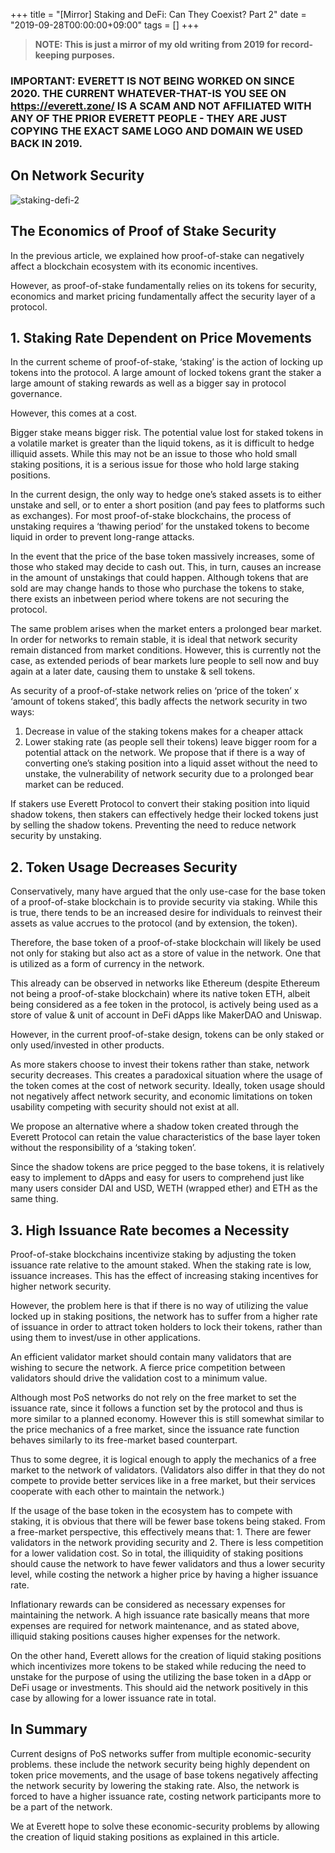 +++
title = "[Mirror] Staking and DeFi: Can They Coexist? Part 2"
date = "2019-09-28T00:00:00+09:00"
tags = []
+++

> **NOTE: This is just a mirror of my old writing from 2019 for record-keeping purposes.**

### IMPORTANT: EVERETT IS NOT BEING WORKED ON SINCE 2020. THE CURRENT WHATEVER-THAT-IS YOU SEE ON https://everett.zone/ IS A SCAM AND NOT AFFILIATED WITH ANY OF THE PRIOR EVERETT PEOPLE - THEY ARE JUST COPYING THE EXACT SAME LOGO AND DOMAIN WE USED BACK IN 2019. 

## On Network Security

![staking-defi-2](/images/mirror-staking-defi-2/staking-defi-2-1.png)

## The Economics of Proof of Stake Security
In the previous article, we explained how proof-of-stake can negatively affect a blockchain ecosystem with its economic incentives.

However, as proof-of-stake fundamentally relies on its tokens for security, economics and market pricing fundamentally affect the security layer of a protocol.

## 1. Staking Rate Dependent on Price Movements
In the current scheme of proof-of-stake, ‘staking’ is the action of locking up tokens into the protocol. A large amount of locked tokens grant the staker a large amount of staking rewards as well as a bigger say in protocol governance.

However, this comes at a cost.

Bigger stake means bigger risk. The potential value lost for staked tokens in a volatile market is greater than the liquid tokens, as it is difficult to hedge illiquid assets. While this may not be an issue to those who hold small staking positions, it is a serious issue for those who hold large staking positions.

In the current design, the only way to hedge one’s staked assets is to either unstake and sell, or to enter a short position (and pay fees to platforms such as exchanges). For most proof-of-stake blockchains, the process of unstaking requires a ‘thawing period’ for the unstaked tokens to become liquid in order to prevent long-range attacks.

In the event that the price of the base token massively increases, some of those who staked may decide to cash out. This, in turn, causes an increase in the amount of unstakings that could happen. Although tokens that are sold are may change hands to those who purchase the tokens to stake, there exists an inbetween period where tokens are not securing the protocol.

The same problem arises when the market enters a prolonged bear market. In order for networks to remain stable, it is ideal that network security remain distanced from market conditions. However, this is currently not the case, as extended periods of bear markets lure people to sell now and buy again at a later date, causing them to unstake & sell tokens.

As security of a proof-of-stake network relies on ‘price of the token’ x ‘amount of tokens staked’, this badly affects the network security in two ways:

1. Decrease in value of the staking tokens makes for a cheaper attack
2. Lower staking rate (as people sell their tokens) leave bigger room for a potential attack on the network.
We propose that if there is a way of converting one’s staking position into a liquid asset without the need to unstake, the vulnerability of network security due to a prolonged bear market can be reduced.

If stakers use Everett Protocol to convert their staking position into liquid shadow tokens, then stakers can effectively hedge their locked tokens just by selling the shadow tokens. Preventing the need to reduce network security by unstaking.

## 2. Token Usage Decreases Security
Conservatively, many have argued that the only use-case for the base token of a proof-of-stake blockchain is to provide security via staking. While this is true, there tends to be an increased desire for individuals to reinvest their assets as value accrues to the protocol (and by extension, the token).

Therefore, the base token of a proof-of-stake blockchain will likely be used not only for staking but also act as a store of value in the network. One that is utilized as a form of currency in the network.

This already can be observed in networks like Ethereum (despite Ethereum not being a proof-of-stake blockchain) where its native token ETH, albeit being considered as a fee token in the protocol, is actively being used as a store of value & unit of account in DeFi dApps like MakerDAO and Uniswap.

However, in the current proof-of-stake design, tokens can be only staked or only used/invested in other products.

As more stakers choose to invest their tokens rather than stake, network security decreases. This creates a paradoxical situation where the usage of the token comes at the cost of network security. Ideally, token usage should not negatively affect network security, and economic limitations on token usability competing with security should not exist at all.

We propose an alternative where a shadow token created through the Everett Protocol can retain the value characteristics of the base layer token without the responsibility of a ‘staking token’.

Since the shadow tokens are price pegged to the base tokens, it is relatively easy to implement to dApps and easy for users to comprehend just like many users consider DAI and USD, WETH (wrapped ether) and ETH as the same thing.

## 3. High Issuance Rate becomes a Necessity
Proof-of-stake blockchains incentivize staking by adjusting the token issuance rate relative to the amount staked. When the staking rate is low, issuance increases. This has the effect of increasing staking incentives for higher network security.

However, the problem here is that if there is no way of utilizing the value locked up in staking positions, the network has to suffer from a higher rate of issuance in order to attract token holders to lock their tokens, rather than using them to invest/use in other applications.

An efficient validator market should contain many validators that are wishing to secure the network. A fierce price competition between validators should drive the validation cost to a minimum value.

Although most PoS networks do not rely on the free market to set the issuance rate, since it follows a function set by the protocol and thus is more similar to a planned economy. However this is still somewhat similar to the price mechanics of a free market, since the issuance rate function behaves similarly to its free-market based counterpart.

Thus to some degree, it is logical enough to apply the mechanics of a free market to the network of validators. (Validators also differ in that they do not compete to provide better services like in a free market, but their services cooperate with each other to maintain the network.)

If the usage of the base token in the ecosystem has to compete with staking, it is obvious that there will be fewer base tokens being staked. From a free-market perspective, this effectively means that: 1. There are fewer validators in the network providing security and 2. There is less competition for a lower validation cost. So in total, the illiquidity of staking positions should cause the network to have fewer validators and thus a lower security level, while costing the network a higher price by having a higher issuance rate.

Inflationary rewards can be considered as necessary expenses for maintaining the network. A high issuance rate basically means that more expenses are required for network maintenance, and as stated above, illiquid staking positions causes higher expenses for the network.

On the other hand, Everett allows for the creation of liquid staking positions which incentivizes more tokens to be staked while reducing the need to unstake for the purpose of using the utilizing the base token in a dApp or DeFi usage or investments. This should aid the network positively in this case by allowing for a lower issuance rate in total.

## In Summary
Current designs of PoS networks suffer from multiple economic-security problems. these include the network security being highly dependent on token price movements, and the usage of base tokens negatively affecting the network security by lowering the staking rate. Also, the network is forced to have a higher issuance rate, costing network participants more to be a part of the network.

We at Everett hope to solve these economic-security problems by allowing the creation of liquid staking positions as explained in this article.